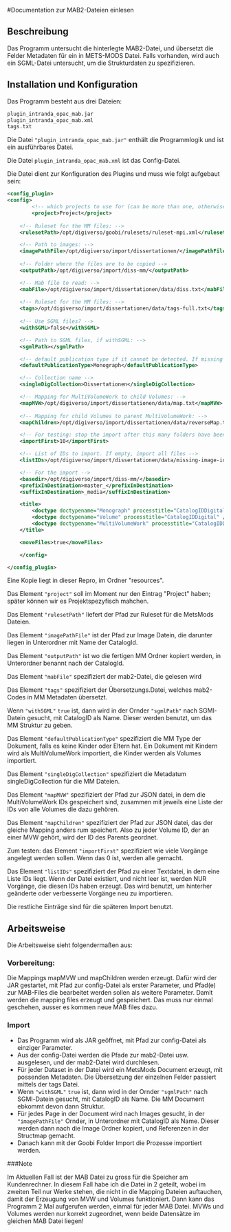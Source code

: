 #Documentation zur MAB2-Dateien einlesen

## Beschreibung

Das Programm untersucht die hinterlegte MAB2-Datei, und übersetzt die Felder Metadaten für ein in METS-MODS Datei. Falls vorhanden, wird auch ein SGML-Datei untersucht, um die Strukturdaten zu spezifizieren.


## Installation und Konfiguration

Das Programm besteht aus drei Dateien:

```bash
plugin_intranda_opac_mab.jar
plugin_intranda_opac_mab.xml
tags.txt
```

Die Datei `"plugin_intranda_opac_mab.jar"` enthält die Programmlogik und ist ein ausführbares Datei.

Die Datei ```plugin_intranda_opac_mab.xml``` ist das Config-Datei.


Die Datei dient zur Konfiguration des Plugins und muss wie folgt aufgebaut sein:

```xml
﻿<config_plugin>
<config>
        <!-- which projects to use for (can be more than one, otherwise use *) -->
        <project>Project</project>
        
    <!-- Ruleset for the MM files: -->
    <rulesetPath>/opt/digiverso/goobi/rulesets/ruleset-mpi.xml</rulesetPath>

    <!-- Path to images: -->
    <imagePathFile>/opt/digiverso/import/dissertationen/</imagePathFile>
    
    <!-- Folder where the files are to be copied -->
    <outputPath>/opt/digiverso/import/diss-mm/</outputPath>

    <!-- Mab file to read: -->
    <mabFile>/opt/digiverso/import/dissertationen/data/diss.txt</mabFile>
    
    <!-- Ruleset for the MM files: -->
    <tags>/opt/digiverso/import/dissertationen/data/tags-full.txt</tags>
    
    <!-- Use SGML files? -->
    <withSGML>false</withSGML>

    <!-- Path to SGML files, if withSGML: -->
    <sgmlPath></sgmlPath>

    <!-- default publication type if it cannot be detected. If missing or empty, no record will be created -->
    <defaultPublicationType>Monograph</defaultPublicationType>

    <!-- Collection name -->
    <singleDigCollection>Dissertationen</singleDigCollection>   

    <!-- Mapping for MultiVolumeWork to child Volumes: -->
    <mapMVW>/opt/digiverso/import/dissertationen/data/map.txt</mapMVW>
    
    <!-- Mapping for child Volumes to parent MultiVolumeWork: -->
    <mapChildren>/opt/digiverso/import/dissertationen/data/reverseMap.txt</mapChildren>

    <!-- For testing: stop the import after this many folders have been created. If 0, then import all.-->
    <importFirst>10</importFirst>

    <!-- List of IDs to import. If empty, import all files -->
    <listIDs>/opt/digiverso/import/dissertationen/data/missing-image-ids.txt</listIDs>

    <!-- For the import -->
    <basedir>/opt/digiverso/import/diss-mm/</basedir>
    <prefixInDestination>master_</prefixInDestination>
    <suffixInDestination>_media</suffixInDestination>

    <title>
        <doctype doctypename="Monograph" processtitle="CatalogIDDigital" />
        <doctype doctypename="Volume" processtitle="CatalogIDDigital" />
        <doctype doctypename="MultiVolumeWork" processtitle="CatalogIDDigital" />
    </title>

    <moveFiles>true</moveFiles>

    </config>

</config_plugin>
```

Eine Kopie liegt in dieser Repro, im Ordner "resources".

Das Element `"project"`
soll im Moment nur den Eintrag "Project" haben; später können wir es Projektspezyfisch mahchen.

Das Element `"rulesetPath"`
liefert der Pfad zur Ruleset für die MetsMods Dateien.

Das Element `"imagePathFile"`
ist der Pfad zur Image Datein, die darunter liegen in Unterordner mit Name der CatalogId. 

Das Element `"outputPath"`
ist wo die fertigen MM Ordner kopiert werden, in Unterordner benannt nach der CatalogId.

Das Element `"mabFile"`
spezifiziert der mab2-Datei, die gelesen wird

Das Element `"tags"`
spezifiziert der Übersetzungs.Datei, welches mab2-Codes in MM Metadaten übersetzt.

Wenn `"withSGML"` `true` ist, dann wird in der Ornder `"sgmlPath"` nach SGMl-Datein gesucht, mit CatalogID als Name. Dieser werden benutzt, um das MM Struktur zu geben.

Das Element `"defaultPublicationType"`
spezifiziert die MM Type der Dokument, falls es keine Kinder oder Eltern hat. Ein Dokument mit Kindern wird als MultiVolumeWork importiert, die Kinder werden als Volumes importiert.

Das Element `"singleDigCollection"`
spezifiziert die Metadatum singleDigCollection für die MM Dateien.

Das Element `"mapMVW"`
spezifiziert der Pfad zur JSON datei, in dem die MultiVolumeWork IDs gespeichert sind, zusammen mit jeweils eine Liste der IDs von alle Volumes die dazu gehören.

Das Element `"mapChildren"`
spezifiziert der Pfad zur JSON datei, das der gleiche Mapping anders rum speichert. Also zu jeder Volume ID, der an einer MVW gehört, wird der ID des Parents geordnet. 

Zum testen: das Element `"importFirst"`
spezifiziert wie viele Vorgänge angelegt werden sollen. Wenn das 0 ist, werden alle gemacht. 

Das Element `"listIDs"`
spezifiziert der Pfad zu einer Textdatei, in dem eine Liste IDs liegt. Wenn der Datei existiert, und nicht leer ist, werden NUR Vorgänge, die diesen IDs haben erzeugt. Das wird benutzt, um hinterher geänderte oder verbesserte Vorgänge neu zu importieren.

Die restliche Einträge sind für die späteren Import benutzt.

## Arbeitsweise

Die Arbeitsweise sieht folgendermaßen aus:

### Vorbereitung:

Die Mappings mapMVW und mapChildren werden erzeugt. Dafür wird der JAR gestartet, mit Pfad zur config-Datei als erster Parameter, und Pfad(e) zur MAB-Files die bearbeitet werden sollen als weitere Parameter. Damit werden die mapping files erzeugt und gespeichert. Das muss nur einmal geschehen, ausser es kommen neue MAB files dazu.

### Import

* Das Programm wird als JAR geöffnet, mit Pfad zur config-Datei als einziger Parameter.
* Aus der config-Datei werden die Pfade zur mab2-Datei usw. ausgelesen, und der mab2-Datei wird durchlesen.
* Für jeder Dataset in der Datei wird ein MetsMods Document erzeugt, mit possenden Metadaten. Die Übersetzung der einzelnen Felder passiert mittels der tags Datei.
* Wenn `"withSGML"` `true` ist, dann wird in der Ornder `"sgmlPath"` nach SGMl-Datein gesucht, mit CatalogID als Name. Die MM Document ebkommt devon dann Struktur.
* Für jedes Page in der Document wird nach Images gesucht, in der `"imagePathFile"` Ornder, in Unterordner mit CatalogID als Name. Dieser werden dann nach die Image Ordner kopiert, und Referenzen in der Structmap gemacht.
* Danach kann mit der Goobi Folder Import die Prozesse importiert werden. 

###Note

Im Aktuellen Fall ist der MAB Datei zu gross für die Speicher am Kundenrechner. In diesem Fall habe ich die Datei in 2 geteilt, wobei im zweiten Teil nur Werke stehen, die nicht in die Mapping Dateien auftauchen, damit der Erzeugung von MVW und Volumes funktioniert. Dann kann das Programm 2 Mal aufgerufen werden, einmal für jeder MAB Datei. MVWs und Volumes werden nur korrekt zugeordnet, wenn beide Datensätze im gleichen MAB Datei liegen!

